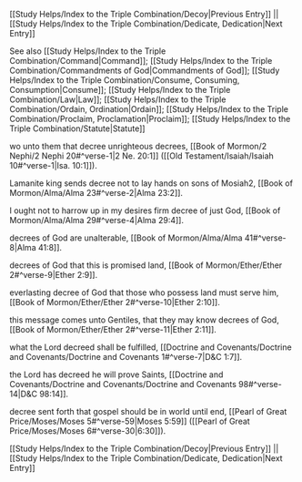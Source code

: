 [[Study Helps/Index to the Triple Combination/Decoy|Previous Entry]]  ||  [[Study Helps/Index to the Triple Combination/Dedicate, Dedication|Next Entry]]

 See also [[Study Helps/Index to the Triple Combination/Command|Command]]; [[Study Helps/Index to the Triple Combination/Commandments of God|Commandments of God]]; [[Study Helps/Index to the Triple Combination/Consume, Consuming, Consumption|Consume]]; [[Study Helps/Index to the Triple Combination/Law|Law]]; [[Study Helps/Index to the Triple Combination/Ordain, Ordination|Ordain]]; [[Study Helps/Index to the Triple Combination/Proclaim, Proclamation|Proclaim]]; [[Study Helps/Index to the Triple Combination/Statute|Statute]]

 wo unto them that decree unrighteous decrees, [[Book of Mormon/2 Nephi/2 Nephi 20#^verse-1|2 Ne. 20:1]] ([[Old Testament/Isaiah/Isaiah 10#^verse-1|Isa. 10:1]]).

 Lamanite king sends decree not to lay hands on sons of Mosiah2, [[Book of Mormon/Alma/Alma 23#^verse-2|Alma 23:2]].

 I ought not to harrow up in my desires firm decree of just God, [[Book of Mormon/Alma/Alma 29#^verse-4|Alma 29:4]].

 decrees of God are unalterable, [[Book of Mormon/Alma/Alma 41#^verse-8|Alma 41:8]].

 decrees of God that this is promised land, [[Book of Mormon/Ether/Ether 2#^verse-9|Ether 2:9]].

 everlasting decree of God that those who possess land must serve him, [[Book of Mormon/Ether/Ether 2#^verse-10|Ether 2:10]].

 this message comes unto Gentiles, that they may know decrees of God, [[Book of Mormon/Ether/Ether 2#^verse-11|Ether 2:11]].

 what the Lord decreed shall be fulfilled, [[Doctrine and Covenants/Doctrine and Covenants/Doctrine and Covenants 1#^verse-7|D&C 1:7]].

 the Lord has decreed he will prove Saints, [[Doctrine and Covenants/Doctrine and Covenants/Doctrine and Covenants 98#^verse-14|D&C 98:14]].

 decree sent forth that gospel should be in world until end, [[Pearl of Great Price/Moses/Moses 5#^verse-59|Moses 5:59]] ([[Pearl of Great Price/Moses/Moses 6#^verse-30|6:30]]).

[[Study Helps/Index to the Triple Combination/Decoy|Previous Entry]]  ||  [[Study Helps/Index to the Triple Combination/Dedicate, Dedication|Next Entry]]